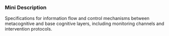 ### Mini Description

Specifications for information flow and control mechanisms between metacognitive and base cognitive layers, including monitoring channels and intervention protocols.
